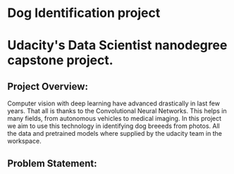 # Dog Identification project
# Udacity's Data Scientist nanodegree capstone project.

## Project Overview:
Computer vision with deep learning have advanced drastically in last few years. That all is thanks to the Convolutional Neural Networks. This helps in many fields, from autonomous vehicles to medical imaging. In this project we aim to use this technology in identifying dog breeeds from photos. All the data and pretrained models where supplied by the udacity team in the workspace.

## Problem Statement:

